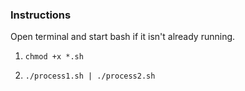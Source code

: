 ### Instructions
Open terminal and start bash if it isn't already running.

1. `chmod +x *.sh`

2. `./process1.sh | ./process2.sh`
